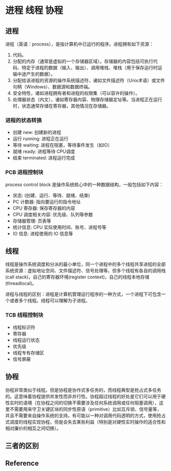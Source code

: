 # 进程 线程 协程

## 进程

进程（英语：process），是指计算机中已运行的程序。进程拥有如下资源：

1. 代码。
2. 分配的内存（通常是虚拟的一个存储器区域）。存储器的内容包括可执行代码、特定于进程的数据（输入、输出）、调用堆栈、堆栈（用于保存运行时运输中途产生的数据）。
3. 分配给该进程的资源的操作系统描述符，诸如文件描述符（Unix术语）或文件句柄（Windows）、数据源和数据终端。
4. 安全特性，诸如进程拥有者和进程的权限集（可以容许的操作）。
5. 处理器状态（内文），诸如寄存器内容、物理存储器定址等。当进程正在运行时，状态通常存储在寄存器，其他情况在存储器。

### 进程的状态转换

- 创建 new: 创建新的进程
- 运行 running: 进程正在运行
- 等待 waiting: 进程在阻塞，等待事件发生（如IO）
- 就绪 ready: 进程等待 CPU调度
- 结束 terminated: 进程运行完成

### PCB 进程控制块

process control block 是操作系统核心中的一种数据结构，一般包括如下内容：

- 状态: (创建、运行、等待、就绪、结束)
- PC 计数器: 指向要运行的指令地址
- CPU 寄存器: 保存寄存器的内容
- CPU 调度相关内容: 优先级、队列等参数
- 存储器管理: 页表等
- 统计信息: CPU 实际使用时间、账号、进程号等
- IO 信息: 进程使用的 IO 信息等

## 线程

线程是操作系统调度和分派的最小单位，同一个进程中的多个线程共享进程的全部系统资源：虚拟地址空间、文件描述符、信号处理等。但多个线程有各自的调用栈(call stack)，自己的寄存器环境(register context)，自己的线程本地存储(threadlocal)。

进程与线程的区别：进程是计算机管理运行程序的一种方式，一个进程下可包含一个或者多个线程。线程可以理解为子进程。

### TCB 线程控制块

- 线程标识符
- 寄存器
- 线程运行状态
- 优先级
- 线程专有存储区
- 信号屏蔽

## 协程

协程非常类似于线程。但是协程是协作式多任务的，而线程典型是抢占式多任务的。这意味着协程提供并发性而非并行性。协程超过线程的好处是它们可以用于硬性实时的语境（在协程之间的切换不需要涉及任何系统调用或任何阻塞调用），这里不需要用来守卫关键区块的同步性原语（primitive）比如互斥锁、信号量等，并且不需要来自操作系统的支持。有可能以一种对调用代码透明的方式，使用抢占式调度的线程实现协程，但是会失去某些利益（特别是对硬性实时操作的适合性和相对廉价的相互之间切换）。

## 三者的区别

## Reference
